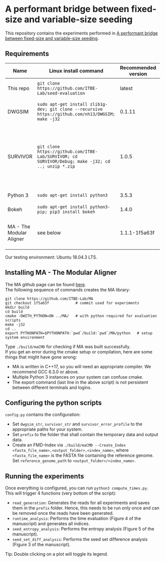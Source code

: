# A performant bridge between fixed-size and variable-size seeding
This repository contains the experiments performed in
[A performant bridge between fixed-size and variable-size seeding](https://doi.org/10.1101/825927 "bioRxiv - preprint").

## Requirements

| Name | Linux install command | Recommended version | Remarks |
|------|-----------------------|---------------------|-------------|
| This repo | `git clone https://github.com/ITBE-Lab/seed-evaluation` | latest | Core evaluation scripts. |
| DWGSIM | `sudo apt-get install zlib1g-dev; git clone --recursive https://github.com/nh13/DWGSIM; make -j32` | 0.1.11 | Tool for generating Illumina reads. |
| SURVIVOR | `git clone https://github.com/ITBE-Lab/SURVIVOR; cd SURVIVOR/Debug; make -j32; cd ..; unzip *.zip` | 1.0.5 | Tool for generating PacBio reads. (Modified by us, to generate specific amounts of reads.) |
| Python 3 | `sudo apt-get install python3` | 3.5.3 | Python 3 environment. |
| Bokeh | `sudo apt-get install python3-pip; pip3 install bokeh` | 1.4.0 | Plotting library. |
| MA - The Modular Aligner | see below | 1.1.1-1f5a63f | C++ library needed by core evaluation scripts. |

Our testing environment: Ubuntu 18.04.3 LTS.

## Installing MA - The Modular Aligner

The MA github page can be found [here](https://github.com/ITBE-Lab/MA "The Modular Aligner"). \
The following sequence of commands creates the MA library:
```
git clone https://github.com/ITBE-Lab/MA
git checkout 1f5a63f            # commit used for experiments
mkdir build
cd build
cmake -DWITH_PYTHON=ON ../MA/   # with python required for evaluation scripts
make -j32
cd ..
export PYTHONPATH=$PYTHONPATH:`pwd`/build:`pwd`/MA/python   # setup system environment
```

Type `./build/maCMD` for checking if MA was built successfully. \
If you get an error during the cmake setup or compilation, here are some things that might have gone wrong:
- MA is written in C++17, so you will need an appropriate compiler. We recommend GCC 6.3.0 or above.
- Multiple Python 3 instances on your system can confuse cmake.
- The export command (last line in the above script) is not persistent between different terminals and logins.

## Configuring the python scripts

`config.py` contains the configuration:
- Set `dwgsim_str`, `survivor_str` and `survivor_error_profile` to the appropriate paths for your system.
- Set `prefix` to the folder that shall contain the temporary data and output data.
- Create an FMD-Index via `./build/maCMD --Create_Index <fasta_file_name>,<output_folder>,<index_name>`, where
`<fasta_file_name>` is the FASTA file containing the reference genome. \
Set `reference_genome_path` to `<output_folder>/<index_name>`.

## Running the experiments

Once everything is configured, you can run `python3 compute_times.py`. \
This will trigger 4 functions (very bottom of the script):
- `read_generation`: Generates the reads for all experiments and saves them in the `prefix` folder. Hence, this needs to be run only once and can be removed once the reads have been generated.
- `runtime_analysis`: Performs the time evaluation (Figure 4 of the manuscript) and generates all indices.
- `seed_entropy_analysis`: Performs the entropy analysis (Figure 5 of the manuscript).
- `seed_set_diff_analysis`: Performs the seed set difference analysis (Figure 3 of the manuscript).

Tip: Double clicking on a plot will toggle its legend.